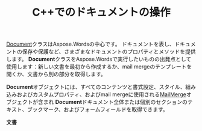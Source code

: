 ﻿---
title: C++でのドキュメントの操作
second_title: C++の場合Aspose.Words
articleTitle: ドキュメントの操作
linktitle: ドキュメントの操作
type: docs
description: "`Document`クラスは、C++を使用してさまざまなドキュメントプロパティとメソッドを提供します。 あなたは`Document`クラスをあなたが実行したいものの出発点として使用します C++の場合Aspose.Words. `Document`オブジェクトは、ファイルまたはストリームに保存し、ブラウザに送信することもできます。"
weight: 40
url: /ja/cpp/working-with-document/
---

[Document](https://reference.aspose.com/words/cpp/aspose.words/document/)クラスはAspose.Wordsの中心です。 ドキュメントを表し、ドキュメントの保存や保護など、さまざまなドキュメントのプロパティとメソッドを提供します。 **Document**クラスをAspose.Wordsで実行したいものの出発点として使用します：新しい文書を最初から作成するか、mail mergeのテンプレートを開くか、文書から別の部分を取得します。

**Document**オブジェクトには、すべてのコンテンツと書式設定、スタイル、組み込みおよびカスタムプロパティ、およびmail mergeに使用される[MailMerge](https://reference.aspose.com/words/cpp/aspose.words.mailmerging/mailmerge/)オブジェクトが含まれ **Document**ドキュメント全体または個別のセクションのテキスト、ブックマーク、およびフォームフィールドを取得できます。

**文書**
